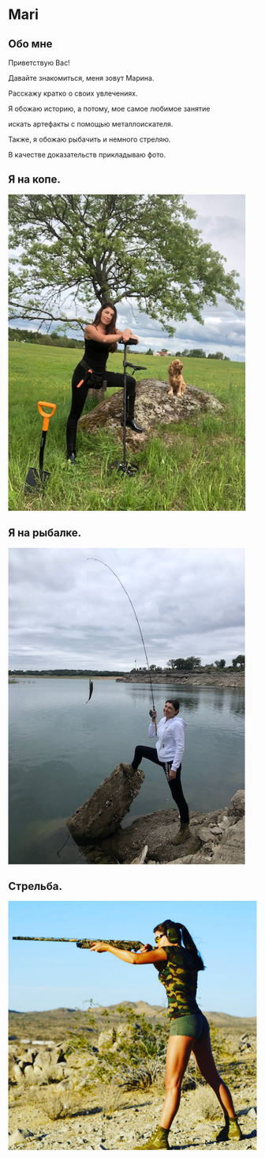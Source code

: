 # Mari

## Обо мне

Приветствую Вас!

Давайте знакомиться, меня зовут Марина.

Расскажу кратко о своих увлечениях.

Я обожаю историю, а потому, мое самое любимое занятие 
     
искать артефакты с помощью металлоискателя.

Также, я обожаю рыбачить и немного стреляю.

В качестве доказательств прикладываю фото. 





## Я на копе.
![image](files/1.jpg)




## Я на рыбалке.
![image](files/2.jpg)



## Стрельба.
![image](files/3.jpg)







